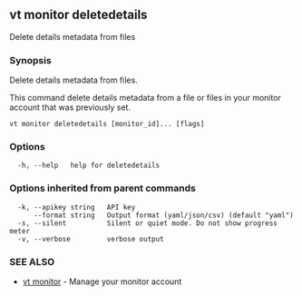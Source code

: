 ## vt monitor deletedetails

Delete details metadata from files

### Synopsis

Delete details metadata from files.

This command delete details metadata from a file or files in your monitor
account that was previously set.

```
vt monitor deletedetails [monitor_id]... [flags]
```

### Options

```
  -h, --help   help for deletedetails
```

### Options inherited from parent commands

```
  -k, --apikey string   API key
      --format string   Output format (yaml/json/csv) (default "yaml")
  -s, --silent          Silent or quiet mode. Do not show progress meter
  -v, --verbose         verbose output
```

### SEE ALSO

* [vt monitor](vt_monitor.md)	 - Manage your monitor account

